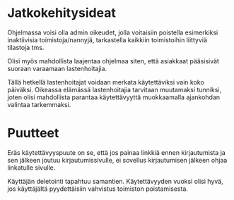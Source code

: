 # Jatkokehitysideat

Ohjelmassa voisi olla admin oikeudet, jolla voitaisiin poistella esimerkiksi inaktiivisia toimistoja/nannyjä, tarkastella kaikkiin toimistoihin liittyviä tilastoja tms. 

Olisi myös mahdollista laajentaa ohjelmaa siten, että asiakkaat pääsisivät suoraan varaamaan lastenhoitajia. 

Tällä hetkellä lastenhoitajat voidaan merkata käytettäviksi vain koko päiväksi. Oikeassa elämässä lastenhoitajia tarvitaan muutamaksi tunniksi, joten olisi mahdollista parantaa käytettävyyttä muokkaamalla ajankohdan valintaa tarkemmaksi.




# Puutteet

Eräs käytettävyyspuute on se, että jos painaa linkkiä ennen kirjautumista ja sen jälkeen joutuu kirjautumissivulle, ei sovellus kirjautumisen jälkeen ohjaa linkatulle sivulle.

Käyttäjän deletointi tapahtuu samantien. Käytettävyyden vuoksi olisi hyvä, jos käyttäjältä pyydettäisiin vahvistus toimiston poistamisesta.

  
